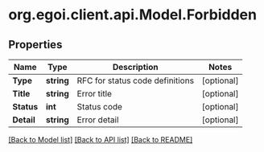 
# org.egoi.client.api.Model.Forbidden

## Properties

Name | Type | Description | Notes
------------ | ------------- | ------------- | -------------
**Type** | **string** | RFC for status code definitions | [optional] 
**Title** | **string** | Error title | [optional] 
**Status** | **int** | Status code | [optional] 
**Detail** | **string** | Error detail | [optional] 

[[Back to Model list]](../README.md#documentation-for-models)
[[Back to API list]](../README.md#documentation-for-api-endpoints)
[[Back to README]](../README.md)


